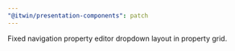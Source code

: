 ```yaml
---
"@itwin/presentation-components": patch
---
```


Fixed navigation property editor dropdown layout in property grid.
